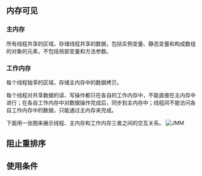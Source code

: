 
## 内存可见
### 主内存
所有线程共享的区域，存储线程共享的数据，包括实例变量、静态变量和构成数组的对象的元素，不包括局部变量和方法参数。

### 工作内存
每个线程独享的区域，存储主内存中的数据拷贝。

每个线程对共享数据的读、写操作都只在各自的工作内存中，不能直接在主内存中进行；在各自工作内存中对数据操作完成后，同步到主内存中；线程间不能访问各自工作内存中的数据，只能通过主内存来完成。

下面用一张图来展示线程、主内存和工作内存三者之间的交互关系。
![JMM](https://github.com/wind7rui/HighConcurrency/blob/master/JMM.png)

## 阻止重排序

## 使用条件
